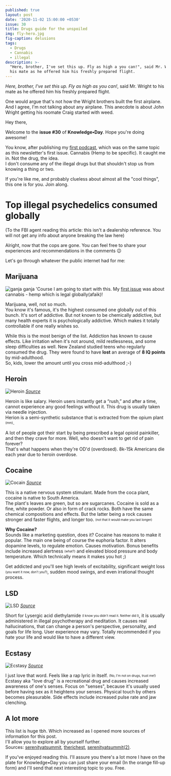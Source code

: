 ```yaml
---
published: true
layout: post
date: '2020-11-02 15:00:00 +0530'
issue: 30
title: Drugs guide for the unspoiled
img: fly-hero.jpg
fig-caption: delusions
tags:
  - Drugs
  - Cannabis
  - illegal
description: >-
  "Here, brother, I've set this up. Fly as high a you can!", said Mr. Wright to
  his mate as he offered him his freshly prepared flight.
---
```

_Here, brother, I've set this up. Fly as high as you can!_, said Mr. Wright to his mate as he offered him his freshly prepared flight.  

One would argue that's not how the Wright brothers built the first airplane. And I agree, I'm not talking about any airplane. This anecdote is about John Wright getting his roomate Craig started with weed.  

Hey there,  

Welcome to the **issue #30** of **Knowledge•Day**. Hope you're doing awesome!  

You know, after publishing my [first podcast](https://cutt.ly/2gOEnZF), which was on the same topic as this newsletter's first issue. Cannabis (Hemp to be specific). It caught me in. Not the drug, the idea.   
I don't consume any of the illegal drugs but that shouldn't stop us from knowing a thing or two.  

If you're like me, and probably clueless about almost all the "cool things", this one is for you. Join along.

# Top illegal psychedelics consumed globally
(To the FBI agent reading this article: this isn't a dealership reference. You will not get any info about anyone breaking the law here)   

Alright, now that the cops are gone. You can feel free to share your experiences and recommendations in the comments 😉   

Let's go through whatever the public internet had for me:  

## Marijuana
![ganja ganja]({{site.baseurl}}/assets/img/weed.jpg)
'Course I am going to start with this. My [first issue](https://www.getrevue.co/profile/KnowledgeDay/issues/good-guy-cannabis-knowledge-day-249739) was about cannabis - hemp which is legal globally(afaik)!  

Marijuana, well, not so much.    
You know it's famous, it's the highest consumed one globally out of this bunch. It's sort of addictive. But not known to be chemically addictive, but many health experts it is psychologically addictive. Which makes it totally controllable if one really wishes so.  

While this is the most benign of the list. Addiction has known to cause effects. Like irritation when it's not around, mild restlessness, and some sleep difficulties as well.
New Zealand studied teens who regularly consumed the drug. They were found to have **lost** an average of **8 IQ points** by mid-adulthood.  
So, kids, lower the amount until you cross mid-adulthood ;-)  

## Heroin
![Heroin](https://static0.therichestimages.com/wordpress/wp-content/uploads/1214.jpg?q=50&fit=crop&w=740&h=518)
*[Source](https://www.therichest.com/most-popular/top-10-most-commonly-used-illegal-drugs/)*

Heroin is like salary. Heroin users instantly get a “rush,” and after a time, cannot experience any good feelings without it. This drug is usually taken via needle injection.  
Herion is a semi-synthetic substance that is extracted from the opium plant <sub><sup>(mm)</sup></sub>.

A lot of people got their start by being prescribed a legal opioid painkiller, and then they crave for more. Well, who doesn't want to get rid of pain forever?  
That's what happens when they're OD'd (overdosed). 8k-15k Americans die each year due to heroin overdose.

## Cocaine
![Cocain](https://static0.therichestimages.com/wordpress/wp-content/uploads/4190.jpg?q=50&fit=crop&w=740&h=493)
*[Source](https://www.therichest.com/most-popular/top-10-most-commonly-used-illegal-drugs/)*

This is a native nervous system stimulant. Made from the coca plant, cocaine is native to South America.  
The plant's leaves are green, but so are sugarcanes. Cocaine is sold as a fine, white powder. Or also in form of crack rocks.
Both have the same chemical compositions and effects. But the latter being a rock causes stronger and faster flights, and longer too. <sub><sup>(not that it would make you last longer)</sup></sub>  

**Why Cocaine?**  
Sounds like a marketing question, does it? Cocaine has reasons to make it popular. The main one being of course the euphoria factor. It alters dopamine levels, to regulate emotion. Causes motivation. Bonus benefits include increased alertness <sub><sup>(what?)</sup></sub> and elevated blood pressure and body temperature. Which technically means it makes you hot ;)  

Get addicted and you'll see high levels of excitability, significant weight loss <sub><sup>(you want it now, don't you?)</sup></sub>, sudden mood swings, and even irrational thought process.

## LSD
![LSD](https://static0.therichestimages.com/wordpress/wp-content/uploads/8148.jpg?q=50&fit=crop&w=740&h=495)
*[Source](https://www.therichest.com/most-popular/top-10-most-commonly-used-illegal-drugs/)*

Short for Lysergic acid diethylamide <sub><sup>(I know you didn't read it. Neither did I)</sup></sub>, it is usually administered in illegal psychotherapy and meditation. It causes real hallucinations, that can change a person's perspective, personality, and goals for life long. User experience may vary. Totally recommended if you hate your life and would like to have a different view.

## Ecstasy
![Ecstasy](https://static0.therichestimages.com/wordpress/wp-content/uploads/7151.jpg?q=50&fit=crop&w=740&h=527)
*[Source](https://www.therichest.com/most-popular/top-10-most-commonly-used-illegal-drugs/)*

I just love that word. Feels like a rap lyric in itself. <sub><sup>(No, I'm not on drugs, trust me!)</sup></sub>  
Ecstasy aka "love drug" is a recreational drug and causes increased awareness of one's senses. Focus on "senses", because it's usually used before having sex as it heightens your senses. Physical touch by others becomes pleasurable. Side effects include increased pulse rate and jaw clenching.

## A lot more
This list is huge tbh. Which increased as I opened more sources of information for this post.  
I'll allow you to explore all by yourself further.  
Sources: [serenityatsummit](https://www.serenityatsummit.com/drug-addiction/top-10-addictive-illegal-drugs/), [therichest](https://www.therichest.com/most-popular/top-10-most-commonly-used-illegal-drugs/), [serenityatsummit(2)](https://serenityatsummit.com/cocaine/).

If you've enjoyed reading this. I'll assure you there's a lot more I have on the plate for Knowledge•Day you can just share your email (In the orange fill-up form) and I'll send that next interesting topic to you. Free.
